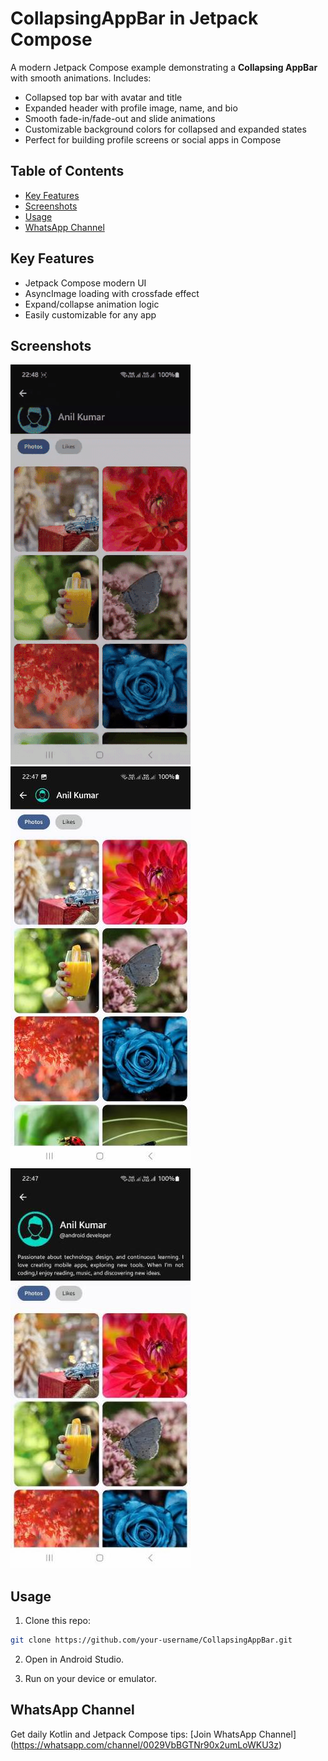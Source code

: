 # CollapsingAppBar in Jetpack Compose

A modern Jetpack Compose example demonstrating a **Collapsing AppBar** with smooth animations.
Includes:

- Collapsed top bar with avatar and title
- Expanded header with profile image, name, and bio
- Smooth fade-in/fade-out and slide animations
- Customizable background colors for collapsed and expanded states
- Perfect for building profile screens or social apps in Compose

## Table of Contents

- [Key Features](#key-features)
- [Screenshots](#screenshots)
- [Usage](#usage)
- [WhatsApp Channel](#whatsapp-channel)

## Key Features

- Jetpack Compose modern UI
- AsyncImage loading with crossfade effect
- Expand/collapse animation logic
- Easily customizable for any app

## Screenshots
![Collapsing AppBar Demo](screenshots/demo.gif)
![Collapsed AppBar](screenshots/collapsed.jpeg)
![Expanded AppBar](screenshots/expanded.jpeg)

## Usage

1. Clone this repo:

```bash
git clone https://github.com/your-username/CollapsingAppBar.git
```
2. Open in Android Studio.

3. Run on your device or emulator.

## WhatsApp Channel
Get daily Kotlin and Jetpack Compose tips: [Join WhatsApp Channel] (https://whatsapp.com/channel/0029VbBGTNr90x2umLoWKU3z)